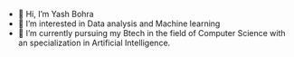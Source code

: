 - 👋 Hi, I’m Yash Bohra
- 👀 I’m interested in Data analysis and Machine learning
- 🌱 I’m currently pursuing my Btech in the field of Computer Science with an specialization in Artificial Intelligence.

<!---
YashBohra-07/YashBohra-07 is a ✨ special ✨ repository because its `README.md` (this file) appears on your GitHub profile.
You can click the Preview link to take a look at your changes.
--->
